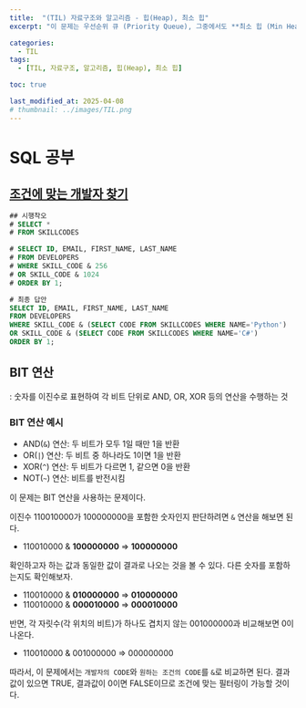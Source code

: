 ```yaml
---
title:  "(TIL) 자료구조와 알고리즘 - 힙(Heap), 최소 힙"
excerpt: "이 문제는 우선순위 큐 (Priority Queue), 그중에서도 **최소 힙 (Min Heap)**을 사용해서 푸는 전형적인 힙 문제이다. 처음에 힙을 잘 활용할 줄 모르는 채로 무작정 코드를 짰더니 시간 초과가 발생했다."

categories:
  - TIL
tags:
  - [TIL, 자료구조, 알고리즘, 힙(Heap), 최소 힙]

toc: true

last_modified_at: 2025-04-08
# thumbnail: ../images/TIL.png
---
```


# SQL 공부
## [조건에 맞는 개발자 찾기](https://school.programmers.co.kr/learn/courses/30/lessons/276034)

```sql
## 시행착오
# SELECT *
# FROM SKILLCODES

# SELECT ID, EMAIL, FIRST_NAME, LAST_NAME
# FROM DEVELOPERS
# WHERE SKILL_CODE & 256
# OR SKILL_CODE & 1024
# ORDER BY 1;

# 최종 답안
SELECT ID, EMAIL, FIRST_NAME, LAST_NAME
FROM DEVELOPERS
WHERE SKILL_CODE & (SELECT CODE FROM SKILLCODES WHERE NAME='Python')
OR SKILL_CODE & (SELECT CODE FROM SKILLCODES WHERE NAME='C#')
ORDER BY 1;
```

## BIT 연산
: 숫자를 이진수로 표현하여 각 비트 단위로 AND, OR, XOR 등의 연산을 수행하는 것

### BIT 연산 예시
- AND(`&`) 연산: 두 비트가 모두 1일 때만 1을 반환
- OR(`|`) 연산: 두 비트 중 하나라도 1이면 1을 반환
- XOR(`^`) 연산: 두 비트가 다르면 1, 같으면 0을 반환
- NOT(`~`) 연산: 비트를 반전시킴

이 문제는 BIT 연산을 사용하는 문제이다.

이진수 110010000가 100000000을 포함한 숫자인지 판단하려면 `&` 연산을 해보면 된다.

- 110010000 & **100000000** => **100000000**

확인하고자 하는 값과 동일한 값이 결과로 나오는 것을 볼 수 있다.
다른 숫자를 포함하는지도 확인해보자.

- 110010000 & **010000000** => **010000000**
- 110010000 & **000010000** => **000010000**

반면, 각 자릿수(각 위치의 비트)가 하나도 겹치지 않는 001000000과 비교해보면 0이 나온다.
- 110010000 & 001000000 => 000000000

따라서, 이 문제에서는 `개발자의 CODE`와 `원하는 조건의 CODE`를 `&`로 비교하면 된다. 결과값이 있으면 TRUE, 결과값이 0이면 FALSE이므로 조건에 맞는 필터링이 가능할 것이다.